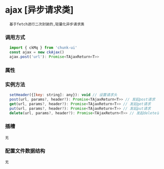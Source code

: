 # ajax [异步请求类]

```
  基于fetch进行二次封装的,轻量化异步请求类
```

### 调用方式

```javascript
  import { ckMq } from 'chunk-ui'
  const ajax = new ckAjax()
  ajax.post('url'): Promise<TAjaxReturn<T>>
```

### 属性

### 实例方法

```javascript
  setHeader({[key: string]: any}): void // 设置请求头
  post(url, params?, header?): Promise<TAjaxReturn<T>> // 发起post请求
  get(url, params?, header?): Promise<TAjaxReturn<T>> // 发起get请求
  put(url, params?, header?): Promise<TAjaxReturn<T>> // 发起put请求
  delete(url, params?, header?): Promise<TAjaxReturn<T>> // 发起delete请求
```

### 插槽

```
无
```

### 配置文件数据结构

```
无
```
